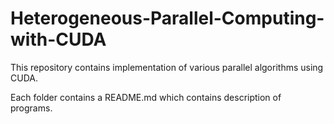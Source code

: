 # Heterogeneous-Parallel-Computing-with-CUDA
This repository contains implementation of various parallel algorithms using CUDA.

Each folder contains a README.md which contains description of programs.
